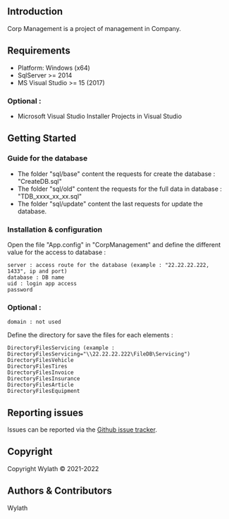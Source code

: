 ## Introduction

Corp Management is a project of management in Company.

## Requirements

+ Platform: Windows (x64)
+ SqlServer >= 2014
+ MS Visual Studio >= 15 (2017)

### Optional :

+ Microsoft Visual Studio Installer Projects in Visual Studio

## Getting Started

### Guide for the database

+ The folder "sql/base" content the requests for create the database : "CreateDB.sql"
+ The folder "sql/old" content the requests for the full data in database : "TDB_xxxx_xx_xx.sql"
+ The folder "sql/update" content the last requests for update the database.

### Installation & configuration

Open the file "App.config" in "CorpManagement" and define the different value for the access to database :

```
server : access route for the database (example : "22.22.22.222, 1433", ip and port)
database : DB name
uid : login app access
password
```

### Optional :

```
domain : not used
```

Define the directory for save the files for each elements :

```
DirectoryFilesServicing (example : DirectoryFilesServicing="\\22.22.22.222\FileDB\Servicing")
DirectoryFilesVehicle
DirectoryFilesTires
DirectoryFilesInvoice
DirectoryFilesInsurance
DirectoryFilesArticle
DirectoryFilesEquipment
```

## Reporting issues

Issues can be reported via the [Github issue tracker](https://github.com/Wylath/CorpManagement/issues).


## Copyright

Copyright Wylath © 2021-2022


## Authors &amp; Contributors

Wylath

